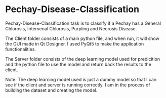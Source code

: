 # Pechay-Disease-Classification
Pechay-Disease-Classification task is to classify if a Pechay has a General Chlorosis, Intervenal Chlorosis, Purpling and Necrosis Disease. 

The Client folder consists of a main python file, and when run, it will show the GUI made in Qt Designer. I used PyQt5 to make the application functionalities. 

The Server folder consists of the deep learning model used for predicition and the python file to use the model and return back the results to the client.

Note: The deep learning model used is just a dummy model so that I can see if the client and server is running correctly. I am in the process of building the dataset and creating the model.
